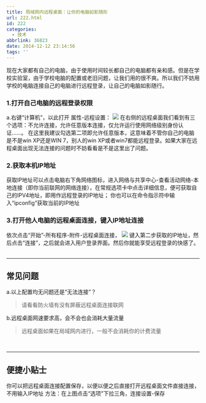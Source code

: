 ```yaml
---
title: 局域网内远程桌面：让你的电脑如影随形
url: 222.html
id: 222
categories:
  - 技术
abbrlink: 36823
date: 2014-12-12 23:14:56
tags: ''
---
```


现在大家都有自己的电脑，由于使用时间较长都自己的电脑都有亲和感。但是在学校实验室，由于学校电脑的配置或老旧问题，让我们用的很不爽。所以我们不妨用学校的电脑连接自己的电脑进行远程登录，让自己的电脑如影随行。

### 1.打开自己电脑的远程登录权限

a.右键“计算机”，以此打开 属性-远程设置： ![](http://baiyuan.wang/wp-content/uploads/2014/12/20141212150833_10035.png) 在右侧的远程桌面我们看到有三个选项：不允许连接，允许任意版本连接，仅允许运行使用网络级别身份认证……。 在这里我建议勾选第二项即允许任意版本，这意味着不管你自己的电脑是不是win XP还是WIN 7，别人的win XP或者win7都能远程登录。如果大家在远程桌面出现无法连接的问题时不妨看看是不是这里出了问题。  

### 2.获取本机IP地址

获取IP地址可以点击电脑右下角网络图标，进入网络与共享中心-查看活动网络-本地连接（即你当前联网的网络连接），在常规选项卡中点击详细信息，便可获取自己的IPV4地址，即用作远程登录的IP地址； 你也可以在命令指示符中输入“ipconfig”获取当前的IP地址

### 3.打开他人电脑的远程桌面连接，键入IP地址连接

依次点击“开始”-所有程序-附件-远程桌面连接， ![](http://baiyuan.wang/wp-content/uploads/2014/12/20141213113234_70826.png) 键入第二步获取的IP地址，然后点击“连接”，之后就会进入用户登录界面。然后你就能享受远程登录的快感了。    

* * *

常见问题
----

a.以上配置均无问题还是“无法连接”？  

> 请看看防火墙有没有屏蔽远程桌面连接联网

b.远程桌面网速要求高，会不会也会消耗大量流量    

> 远程桌面如果在局域网内进行，一般不会消耗你的计费流量

 

* * *

便捷小贴士
-----

你可以把远程桌面连接配置保存，以便以便之后直接打开远程桌面文件直接连接，不用输入IP地址 方法：在上图点击“选项”下拉三角，连接设置-保存